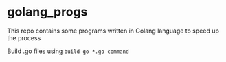 # golang_progs
This repo contains some programs written in Golang language to speed up the process

Build .go files using `build go *.go command`
